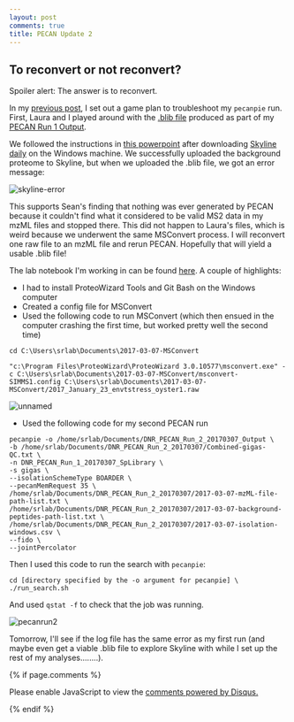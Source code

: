 ```yaml
---
layout: post
comments: true
title: PECAN Update 2
---
```


## To reconvert or not reconvert?

Spoiler alert: The answer is to reconvert.

In my [previous post](https://yaaminiv.github.io/Pecan-Run-1-Update-1/), I set out a game plan to troubleshoot my `pecanpie` run. First, Laura and I played around with the [.blib file](http://owl.fish.washington.edu/spartina/DNR_PECAN_Run_1_20170303_Output/pecan2blib/DNR_PECAN_Run_1_20170303_SpLibrary.blib) produced as part of my [PECAN Run 1 Output](http://owl.fish.washington.edu/spartina/DNR_PECAN_Run_1_20170303_Output/).

We followed the instructions in [this powerpoint](https://github.com/RobertsLab/project-pacific.oyster-larvae/blob/master/Skyline-example-files-ETS.sky/slides01.pdf) after downloading [Skyline daily](https://www.google.com/url?sa=t&rct=j&q=&esrc=s&source=web&cd=1&ved=0ahUKEwjj8cfl98XSAhVJi1QKHTeTAx4QFggcMAA&url=https%3A%2F%2Fskyline.ms%2Fproject%2Fhome%2Fsoftware%2FSkyline%2Fdaily%2Fregister-form%2Fbegin.view%3F&usg=AFQjCNGCxWGw2YgD5wKFZ24OBuV37He6ZA&sig2=DDOmDgqRwiN8yK56wC4poA) on the Windows machine. We successfully uploaded the background proteome to Skyline, but when we uploaded the .blib file, we got an error message:

![skyline-error](https://cloud.githubusercontent.com/assets/22335838/23686193/eebd0ee8-035c-11e7-8c6b-c4612579f46a.png)

This supports Sean's finding that nothing was ever generated by PECAN because it couldn't find what it considered to be valid MS2 data in my mzML files and stopped there. This did not happen to Laura's files, which is weird because we underwent the same MSConvert process. I will reconvert one raw file to an mzML file and rerun PECAN. Hopefully that will yield a usable .blib file!

The lab notebook I'm working in can be found [here](https://github.com/RobertsLab/project-oyster-oa/blob/master/notebooks/DNR/2017-03-07-Reconvert-mzML-Files.ipynb). A couple of highlights:

- I had to install ProteoWizard Tools and Git Bash on the Windows computer
- Created a config file for MSConvert
- Used the following code to run MSConvert (which then ensued in the computer crashing the first time, but worked pretty well the second time)

```
cd C:\Users\srlab\Documents\2017-03-07-MSConvert

"c:\Program Files\ProteoWizard\ProteoWizard 3.0.10577\msconvert.exe" -c C:\Users\srlab\Documents\2017-03-07-MSConvert/msconvert-SIMMS1.config C:\Users\srlab\Documents\2017-03-07-MSConvert/2017_January_23_envtstress_oyster1.raw
```

![unnamed](https://cloud.githubusercontent.com/assets/22335838/23691802/af99baf4-037f-11e7-99dd-e5ab8c9c3228.png)

- Used the following code for my second PECAN run

```
pecanpie -o /home/srlab/Documents/DNR_PECAN_Run_2_20170307_Output \
-b /home/srlab/Documents/DNR_PECAN_Run_2_20170307/Combined-gigas-QC.txt \
-n DNR_PECAN_Run_1_20170307_SpLibrary \ 
-s gigas \
--isolationSchemeType BOARDER \
--pecanMemRequest 35 \
/home/srlab/Documents/DNR_PECAN_Run_2_20170307/2017-03-07-mzML-file-path-list.txt \
/home/srlab/Documents/DNR_PECAN_Run_2_20170307/2017-03-07-background-peptides-path-list.txt \
/home/srlab/Documents/DNR_PECAN_Run_2_20170307/2017-03-07-isolation-windows.csv \
--fido \
--jointPercolator
```

Then I used this code to run the search with `pecanpie`:

```
cd [directory specified by the -o argument for pecanpie] \
./run_search.sh
```

And used `qstat -f` to check that the job was running.

![pecanrun2](https://cloud.githubusercontent.com/assets/22335838/23693008/e91dc804-0386-11e7-8479-8664408e882c.png)

Tomorrow, I'll see if the log file has the same error as my first run (and maybe even get a viable .blib file to explore Skyline with while I set up the rest of my analyses........).

{% if page.comments %}

<div id="disqus_thread"></div>
<script>

/**
*  RECOMMENDED CONFIGURATION VARIABLES: EDIT AND UNCOMMENT THE SECTION BELOW TO INSERT DYNAMIC VALUES FROM YOUR PLATFORM OR CMS.
*  LEARN WHY DEFINING THESE VARIABLES IS IMPORTANT: https://disqus.com/admin/universalcode/#configuration-variables*/
/*
var disqus_config = function () {
this.page.url = PAGE_URL;  // Replace PAGE_URL with your page's canonical URL variable
this.page.identifier = PAGE_IDENTIFIER; // Replace PAGE_IDENTIFIER with your page's unique identifier variable
};
*/
(function() { // DON'T EDIT BELOW THIS LINE
var d = document, s = d.createElement('script');
s.src = 'https://the-responsible-grad-student.disqus.com/embed.js';
s.setAttribute('data-timestamp', +new Date());
(d.head || d.body).appendChild(s);
})();
</script>
<noscript>Please enable JavaScript to view the <a href="https://disqus.com/?ref_noscript">comments powered by Disqus.</a></noscript>

{% endif %}

<script id="dsq-count-scr" src="//the-responsible-grad-student.disqus.com/count.js" async></script>
